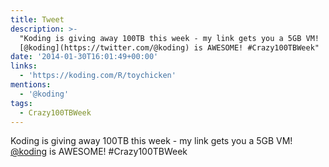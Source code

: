 ```yaml
---
title: Tweet
description: >-
  "Koding is giving away 100TB this week - my link gets you a 5GB VM! 
  [@koding](https://twitter.com/@koding) is AWESOME! #Crazy100TBWeek"
date: '2014-01-30T16:01:49+00:00'
links:
  - 'https://koding.com/R/toychicken'
mentions:
  - '@koding'
tags:
  - Crazy100TBWeek
---
```

Koding is giving away 100TB this week - my link gets you a 5GB VM!  [@koding](https://twitter.com/@koding) is AWESOME! #Crazy100TBWeek
